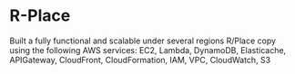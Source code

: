 # R-Place
Built a fully functional and scalable under several regions R/Place copy using the following AWS services: EC2, Lambda, DynamoDB, Elasticache, APIGateway, CloudFront, CloudFormation, IAM, VPC, CloudWatch, S3
